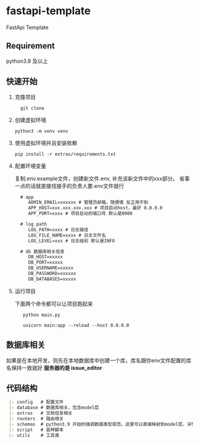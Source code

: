 # fastapi-template
FastApi Template

## Requirement

python3.8 及以上

    
## 快速开始

1. 克隆项目
    ```shell
      git clone
    ```
2. 创建虚拟环境
   ```
   python3 -m venv venv
   ```
3. 使用虚拟环境并且安装依赖
   ```shell
   pip install -r extras/requirements.txt
   ```
4. 配置环境变量

   复制.env.example文件，创建新文件.env, 补充该新文件中的xxx部分。 省事一点的话就直接找接手的负责人要.env文件就行
   ```markdown
     # app
        ADMIN_EMAIL=xxxxxx # 管理员邮箱，随便填 反正用不到
        APP_HOST=xxx.xxx.xxx.xxx # 项目启动host，最好 0.0.0.0
        APP_PORT=xxxx # 项目启动的端口号 默认是8000
   
     # log path
        LOG_PATH=xxxx # 日志路径
        LOG_FILE_NAME=xxxx # 日志文件名
        LOG_LEVEL=xxx # 日志级别 默认是INFO
   
     # db 数据库相关信息
        DB_HOST=xxxxx
        DB_PORT=xxxxx
        DB_USERNAME=xxxxx
        DB_PASSWORD=xxxxxx
        DB_DATABASES=xxxxx
   ```
5. 运行项目

   下面两个命令都可以让项目跑起来

   ```shell
      python main.py
   ```
   
   ```shell
      uvicorn main:app --reload --host 0.0.0.0
   ```

## 数据库相关
   如果是在本地开发，则先在本地数据库中创建一个库，库名跟你env文件配置的库名保持一致就好 **服务器的是 issue_editor**

## 代码结构
```markdown
 |- config   # 配置文件
 |- database # 数据库相关，包含model层
 |- extras   # 文档信息相关
 |- routers  # 路由相关
 |- schemas  # python3.9 开始的强调数据类型规范，这里可以直接映射到model层，详情可以关注fastapi中的schemas作用
 |- script   # 各种脚本
 |- utils    # 工具类
```
